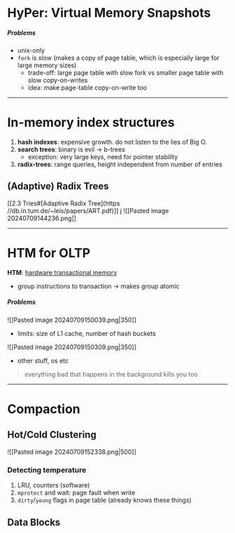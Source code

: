 # HyPer: Virtual Memory Snapshots

##### Problems
- unix-only
- `fork` is slow (makes a copy of page table, which is especially large for large memory sizes)
	- trade-off: large page table with slow fork vs smaller page table with slow copy-on-writes
	- idea: make page-table copy-on-write too

----
# In-memory index structures

1. **hash indexes**: expensive growth. do not listen to the lies of Big O.
2. **search trees**: binary is evil -> b-trees
	- exception: very large keys, need for pointer stability
3. **radix-trees**: range queries, height independent from number of entries

## (Adaptive) Radix Trees

[[2.3 Tries#[Adaptive Radix Tree](https //db.in.tum.de/~leis/papers/ART.pdf)]]
j
![[Pasted image 20240709144236.png]]

----
# HTM for OLTP

**HTM**: [hardware transactional memory](https://en.wikipedia.org/wiki/Transactional_memory#Hardware_vs._software)
- group instructions to transaction -> makes group atomic

##### Problems

![[Pasted image 20240709150039.png|350]]
- limits: size of L1 cache, number of hash buckets

![[Pasted image 20240709150309.png|350]]
- other stuff, os etc

>everything bad that happens in the background kills you too

----
# Compaction

## Hot/Cold Clustering

![[Pasted image 20240709152338.png|500]]

### Detecting temperature

1. LRU, counters (software)
2. `mprotect` and wait: page fault when write
3. `dirty`/`young` flags in page table (already knows these things)

## Data Blocks

